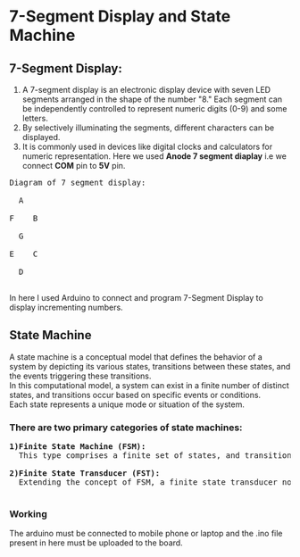 # 7-Segment Display and State Machine
## 7-Segment Display:
1) A 7-segment display is an electronic display device with seven LED segments arranged in the shape of the number "8." Each segment can be independently controlled to represent numeric digits (0-9) and some letters.
2) By selectively illuminating the segments, different characters can be displayed.
3) It is commonly used in devices like digital clocks and calculators for numeric representation.
Here we used **Anode 7 segment diaplay** i.e we connect **COM** pin to **5V** pin.<br>
<pre>
Diagram of 7 segment display:
  
  A<br>
F    B<br>
  G<br>
E    C<br>
  D<br>
</pre>
In here I used Arduino to connect and program 7-Segment Display to display incrementing numbers.<br>

## State Machine
A state machine is a conceptual model that defines the behavior of a system by depicting its various states, transitions between these states, and the events triggering these transitions.<br>
In this computational model, a system can exist in a finite number of distinct states, and transitions occur based on specific events or conditions. <br>
Each state represents a unique mode or situation of the system.<br>

### There are two primary categories of state machines:
<pre>
<b>1)Finite State Machine (FSM):</b>
  This type comprises a finite set of states, and transitions between states are dictated by well-defined inputs or events. FSMs find applications in diverse fields, including digital circuit design, software development, and protocol specifications.

<b>2)Finite State Transducer (FST):</b> 
  Extending the concept of FSM, a finite state transducer not only includes states and transitions but also associates outputs with these transitions. This feature allows the model to not just represent internal states but also produce specific results or actions during state changes.<br>
</pre>
### Working
The arduino must be connected to mobile phone or laptop and the .ino file present in here must be uploaded to the board.
